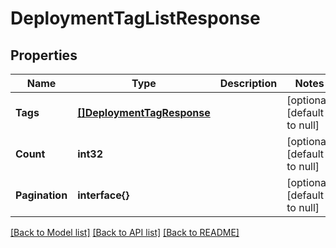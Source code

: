 # DeploymentTagListResponse

## Properties
Name | Type | Description | Notes
------------ | ------------- | ------------- | -------------
**Tags** | [**[]DeploymentTagResponse**](DeploymentTagResponse.md) |  | [optional] [default to null]
**Count** | **int32** |  | [optional] [default to null]
**Pagination** | **interface{}** |  | [optional] [default to null]

[[Back to Model list]](../README.md#documentation-for-models) [[Back to API list]](../README.md#documentation-for-api-endpoints) [[Back to README]](../README.md)


